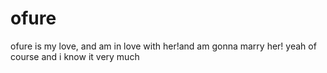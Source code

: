# ofure
ofure is my love, and am in love with her!and am gonna marry her! yeah of course and i know it very much
